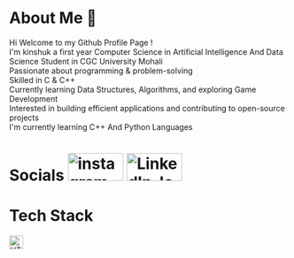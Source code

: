 #  About Me 🪽
Hi Welcome to my Github Profile Page !      
I'm kinshuk a first year Computer Science in Artificial Intelligence And Data Science Student in CGC University Mohali<br>
Passionate about programming & problem-solving<br>
Skilled in C & C++<br>
Currently learning Data Structures, Algorithms, and exploring Game Development<br>
Interested in building efficient applications and contributing to open-source projects<br>
I'm currently learning C++ And Python Languages<br>


# Socials                                                                                                                                                                                                         <a href ="https://www.instagram.com/_kinshukkk_/"><img width="100" height="50" alt="instagram" src="https://github.com/user-attachments/assets/5c8a5fe8-22c8-4cc2-a0e3-22d0578afedb" ></a>                      <a href ="https://www.linkedin.com/in/kinshuk-dhiman-54b49235a/"><img width="100" height="50" alt="LinkedIn_logo svg" src="https://github.com/user-attachments/assets/2c9384a8-ffd3-4e5b-b26f-f58a1fb52696"></a>

<h1>Tech Stack</h1>
<img width="25" height="25" alt="HTML5_logo_and_wordmark svg" src="https://github.com/user-attachments/assets/54c00d5a-c808-4132-a525-cc158b2e0afa" />
